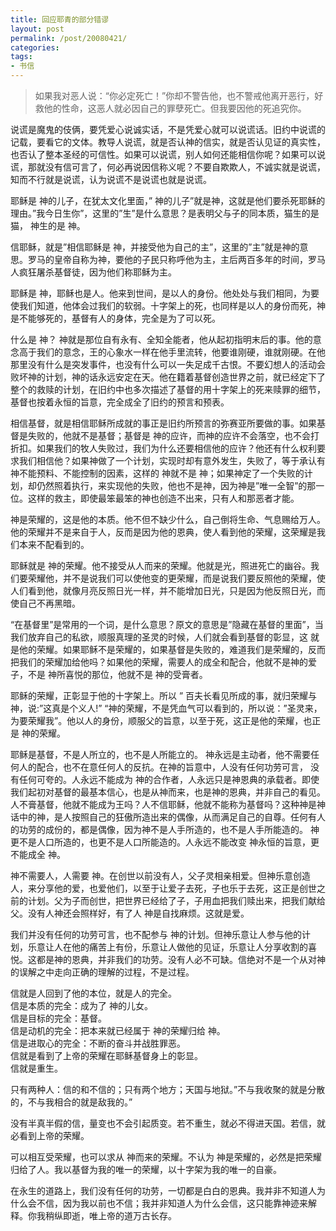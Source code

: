```yaml
---
title: 回应耶青的部分错谬
layout: post
permalink: /post/20080421/
categories: 
tags:
- 书信
---
```


> 如果我对恶人说：“你必定死亡！”你却不警告他，也不警戒他离开恶行，好救他的性命，这恶人就必因自己的罪孽死亡。但我要因他的死追究你。

说谎是魔鬼的伎俩，要凭爱心说诚实话，不是凭爱心就可以说谎话。旧约中说谎的记载，要看它的文体。教导人说谎，就是否认神的信实，就是否认见证的真实性，也否认了整本圣经的可信性。如果可以说谎，别人如何还能相信你呢？如果可以说谎，那就没有信可言了，何必再说因信称义呢？不要自欺欺人，不诚实就是说谎，知而不行就是说谎，认为说谎不是说谎也就是说谎。

耶稣是 神的儿子，在犹太文化里面，” 神的儿子”就是神，这就是他们要杀死耶稣的理由。”我今日生你”，这里的”生”是什么意思？是表明父与子的同本质，猫生的是猫， 神生的是 神。

信耶稣，就是”相信耶稣是 神，并接受他为自己的主”，这里的”主”就是神的意思。罗马的皇帝自称为神，要他的子民只称呼他为主，主后两百多年的时间，罗马人疯狂屠杀基督徒，因为他们称耶稣为主。

耶稣是 神，耶稣也是人。他来到世间，是以人的身份。他处处与我们相同，为要使我们知道，他体会过我们的软弱。十字架上的死，也同样是以人的身份而死，神是不能够死的，基督有人的身体，完全是为了可以死。

什么是 神？ 神就是那位自有永有、全知全能者，他从起初指明末后的事。他的意念高于我们的意念，王的心象水一样在他手里流转，他要谁刚硬，谁就刚硬。在他那里没有什么是突发事件，也没有什么可以一失足成千古恨。不要幻想人的活动会败坏神的计划，神的话永远安定在天。他在籍着基督创造世界之前，就已经定下了整个的救赎的计划，在旧约中也多次描述了基督的用十字架上的死来赎罪的细节，基督也按着永恒的旨意，完全成全了旧约的预言和预表。

相信基督，就是相信耶稣所成就的事正是旧约所预言的弥赛亚所要做的事。如果基督是失败的，他就不是基督；基督是 神的应许，而神的应许不会落空，也不会打折扣。如果我们的牧人失败过，我们为什么还要相信他的应许？他还有什么权利要求我们相信他？如果神做了一个计划，实现时却有意外发生，失败了，等于承认有 神不能预料、不能控制的因素，这样的 神就不是 神；如果神定了一个失败的计划，却仍然照着执行，来实现他的失败，他也不是神，因为神是”唯一全智”的那一位。这样的救主，即使最笨最笨的神也创造不出来，只有人和那恶者才能。

神是荣耀的，这是他的本质。他不但不缺少什么，自己倒将生命、气息赐给万人。他的荣耀并不是来自于人，反而是因为他的恩典，使人看到他的荣耀，这荣耀是我们本来不配看到的。

耶稣就是 神的荣耀。他不接受从人而来的荣耀。他就是光，照进死亡的幽谷。我们要荣耀他，并不是说我们可以使他变的更荣耀，而是说我们要反照他的荣耀，使人们看到他，就像月亮反照日光一样，并不能增加日光，只是因为他反照日光，而使自己不再黑暗。

“在基督里”是常用的一个词，是什么意思？原文的意思是”隐藏在基督的里面”，当我们放弃自己的私欲，顺服真理的圣灵的时候，人们就会看到基督的彰显，这 就是他的荣耀。如果耶稣不是荣耀的，如果基督是失败的，难道我们是荣耀的，反而把我们的荣耀加给他吗？如果他的荣耀，需要人的成全和配合，他就不是神的爱子，不是 神所喜悦的那位，他就不是 神的受膏者。

耶稣的荣耀，正彰显于他的十字架上。所以 ” 百夫长看见所成的事，就归荣耀与 神，说:”这真是个义人!” “神的荣耀，不是凭血气可以看到的，所以说：”圣灵来，为要荣耀我”。他以人的身份，顺服父的旨意，以至于死，这正是他的荣耀，也正是 神的荣耀。

耶稣是基督，不是人所立的，也不是人所能立的。 神永远是主动者，他不需要任何人的配合，也不在意任何人的反抗。在神的旨意中，人没有任何功劳可言， 没有任何可夸的。人永远不能成为 神的合作者，人永远只是神恩典的承载者。即使我们起初对基督的最基本信心，也是从神而来，也是神的恩典，并非自己的看见。人不膏基督，他就不能成为王吗？人不信耶稣，他就不能称为基督吗？这种神是神话中的神，是人按照自己的狂傲所造出来的偶像，从而满足自己的自尊。任何有人的功劳的成份的，都是偶像，因为神不是人手所造的，也不是人手所能造的。 神更不是人口所造的，也更不是人口所能造的。人永远不能改变 神永恒的旨意，更不能成全 神。

神不需要人，人需要 神。在创世以前没有人，父子灵相亲相爱。但神乐意创造人，来分享他的爱，也爱他们，以至于让爱子去死，子也乐于去死，这正是创世之前的计划。父为子而创世，把世界已经给了子，子用血把我们赎出来，把我们献给父。没有人神还会照样好，有了人 神是自找麻烦。这就是爱。

我们并没有任何的功劳可言，也不配参与 神的计划。但神乐意让人参与他的计划，乐意让人在他的痛苦上有份，乐意让人做他的见证，乐意让人分享收割的喜悦。这都是神的恩典，并非我们的功劳。没有人必不可缺。信绝对不是一个从对神的误解之中走向正确的理解的过程，不是过程。

信就是人回到了他的本位，就是人的完全。   
信是本质的完全：成为了 神的儿女。   
信是目标的完全：基督。   
信是动机的完全：把本来就已经属于 神的荣耀归给 神。   
信是进取心的完全：不断的奋斗并战胜罪恶。   
信就是看到了上帝的荣耀在耶稣基督身上的彰显。   
信就是重生。

只有两种人：信的和不信的；只有两个地方；天国与地狱。”不与我收聚的就是分散的，不与我相合的就是敌我的。”

没有半真半假的信，量变也不会引起质变。若不重生，就必不得进天国。若信，就必看到上帝的荣耀。

可以相互受荣耀，也可以求从 神而来的荣耀。不认为 神是荣耀的，必然是把荣耀归给了人。我以基督为我的唯一的荣耀，以十字架为我的唯一的自豪。

在永生的道路上，我们没有任何的功劳，一切都是白白的恩典。我并非不知道人为什么会不信，因为我以前也不信；我并非知道人为什么会信，这只能靠神迹来解释。你我稍纵即逝，唯上帝的道万古长存。
